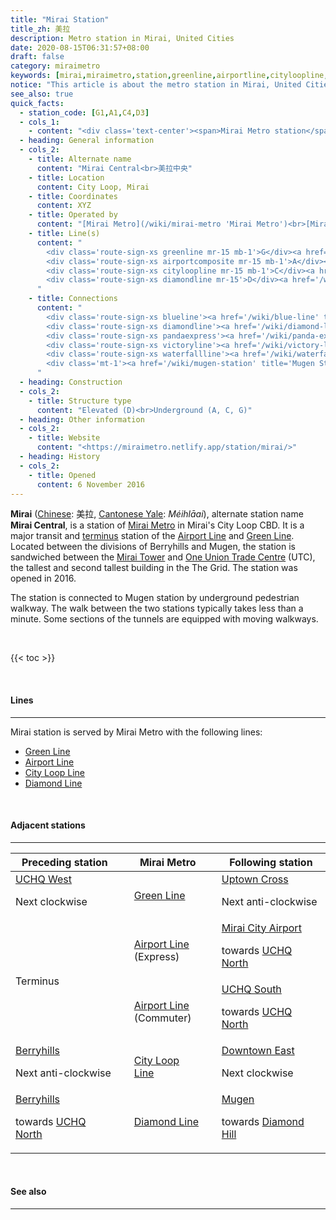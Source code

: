 ```yaml
---
title: "Mirai Station"
title_zh: 美拉
description: Metro station in Mirai, United Cities
date: 2020-08-15T06:31:57+08:00
draft: false
category: miraimetro
keywords: [mirai,miraimetro,station,greenline,airportline,cityloopline,diamondline]
notice: "This article is about the metro station in Mirai, United Cities. For the similarly named MRR station, see [Mugen Mirai Station](/wiki/mugen-mirai-station 'Mugen Mirai Station'). For the nearby connected station, see [Mugen Station](/wiki/mugen-station 'Mugen Station')."
see_also: true
quick_facts:
  - station_code: [G1,A1,C4,D3]
  - cols_1:
    - content: "<div class='text-center'><span>Mirai Metro station</span></div>"
  - heading: General information
  - cols_2:
    - title: Alternate name
      content: "Mirai Central<br>美拉中央"
    - title: Location
      content: City Loop, Mirai
    - title: Coordinates
      content: XYZ
    - title: Operated by
      content: "[Mirai Metro](/wiki/mirai-metro 'Mirai Metro')<br>[Mirai Regional Railway](/wiki/mirai-regional-railway 'Mirai Regional Railway')"
    - title: Line(s)
      content: "
        <div class='route-sign-xs greenline mr-15 mb-1'>G</div><a href='/wiki/green-line' title='Green Line'>Green Line</a><br>
        <div class='route-sign-xs airportcomposite mr-15 mb-1'>A</div><a href='/wiki/airport-line' title='Airport Line'>Airport Line</a><br>
        <div class='route-sign-xs cityloopline mr-15 mb-1'>C</div><a href='/wiki/city-loop-line' title='City Loop Line'>City Loop Line</a><br>
        <div class='route-sign-xs diamondline mr-15'>D</div><a href='/wiki/diamond-line' title='Diamond Line'>Diamond Line</a>
      "
    - title: Connections
      content: "
        <div class='route-sign-xs blueline'><a href='/wiki/blue-line' title='Blue Line' class='text-reset text-decoration-none'>B</a></div>
        <div class='route-sign-xs diamondline'><a href='/wiki/diamond-line' title='Diamond Line' class='text-reset text-decoration-none'>D</a></div>
        <div class='route-sign-xs pandaexpress'><a href='/wiki/panda-express' title='Panda Express' class='text-reset text-decoration-none'>P</a></div>
        <div class='route-sign-xs victoryline'><a href='/wiki/victory-line' title='Victory Line' class='text-reset text-decoration-none'>V</a></div>
        <div class='route-sign-xs waterfallline'><a href='/wiki/waterfall-line' title='Waterfall Line' class='text-reset text-decoration-none'>W</a></div>
        <div class='mt-1'><a href='/wiki/mugen-station' title='Mugen Station'>Mugen Station</a></div>
      "
  - heading: Construction
  - cols_2:
    - title: Structure type
      content: "Elevated (D)<br>Underground (A, C, G)"
  - heading: Other information
  - cols_2:
    - title: Website
      content: "<https://miraimetro.netlify.app/station/mirai/>"
  - heading: History
  - cols_2:
    - title: Opened
      content: 6 November 2016
---
```


**Mirai** ([Chinese](https://en.wikipedia.org/wiki/Traditional_Chinese_characters "Traditional Chinese characters"): 美拉, [Cantonese Yale](https://en.wikipedia.org/wiki/Yale_romanization_of_Cantonese "Yale romanization of Cantonese"): *Méihlāai*), alternate station name **Mirai Central**, is a station of [Mirai Metro](/wiki/mirai-metro "Mirai Metro") in Mirai's City Loop CBD. It is a major transit and [terminus](https://en.wikipedia.org/wiki/Train_station#Terminus "Terminal station") station of the [Airport Line](/wiki/airport-line "Airport Line") and [Green Line](/wiki/green-line "Green Line"). Located between the divisions of Berryhills and Mugen, the station is sandwiched between the [Mirai Tower](/wiki/mirai-tower "Mirai Tower") and [One Union Trade Centre](/wiki/union-trade-centre "Union Trade Centre") (UTC), the tallest and second tallest building in the The Grid. The station was opened in 2016.

The station is connected to Mugen station by underground pedestrian walkway. The walk between the two stations typically takes less than a minute. Some sections of the tunnels are equipped with moving walkways.

<br>

{{< toc >}}

<br>

#### Lines

---

Mirai station is served by Mirai Metro with the following lines:

- [Green Line](/wiki/green-line "Green Line")
- [Airport Line](/wiki/airport-line "Airport Line")
- [City Loop Line](/wiki/city-loop-line "City Loop Line")
- [Diamond Line](/wiki/diamond-line "Diamond Line")

<br>

#### Adjacent stations

---

<table class="table table-bordered text-center">
  <thead class="thead-light">
    <tr>
      <th class="w-35">Preceding station</th>
      <th colspan="3">Mirai Metro</th>
      <th class="w-35">Following station</th>
    </tr>
  </thead>
  <tbody>
    <tr>
      <td>
        <a href="/wiki/uchq-west-station" title="UCHQ West Station">UCHQ West</a>
        <p class="small font-italic mb-0">Next clockwise</p>
      </td>
      <td class="greenline"></td>
      <td class="w-30"><a href="/wiki/green-line" title="Green Line">Green Line</a></td>
      <td class="greenline"></td>
      <td>
        <a href="/wiki/uptown-cross-station" title="Uptown Cross Station">Uptown Cross</a>
        <p class="small font-italic mb-0">Next anti-clockwise</p>
      </td>
    </tr>
    <tr>
      <td rowspan="2" class="font-italic">Terminus</td>
      <td class="airportexpress"></td>
      <td>
        <a href="/wiki/airport-line" title="Airport Line">Airport Line</a><br>(Express)
      </td>
      <td class="airportexpress"></td>
      <td>
        <a href="/wiki/mirai-city-airport-station" title="Mirai City Airport Station">Mirai City Airport</a>
        <p class="small font-italic mb-0">towards <a href="/wiki/uchq-north-station" title="UCHQ North Station">UCHQ North</a></p>
      </td>
    </tr>
    <tr>
      <td class="airportline"></td>
      <td>
        <a href="/wiki/airport-line" title="Airport Line">Airport Line</a><br>(Commuter)
      </td>
      <td class="airportline"></td>
      <td>
        <a href="/wiki/uchq-south-station" title="UCHQ South Station">UCHQ South</a>
        <p class="small font-italic mb-0">towards <a href="/wiki/uchq-north-station" title="UCHQ North Station">UCHQ North</a></p>
      </td>
    </tr>
    <tr>
      <td>
        <a href="/wiki/berryhills-station" title"Berryhills Station">Berryhills</a>
        <p class="small font-italic mb-0">Next anti-clockwise</p>
      </td>
      <td class="cityloopline"></td>
      <td>
        <a href="/wiki/city-loop-line" title="City Loop Line">City Loop Line</a>
      </td>
      <td class="cityloopline"></td>
      <td>
        <a href="/wiki/downtown-east-station" title="Downtown East Station">Downtown East</a>
        <p class="small font-italic mb-0">Next clockwise</p>
      </td>
    </tr>
    <tr>
      <td>
        <a href="/wiki/berryhills-station" title"Berryhills Station">Berryhills</a>
        <p class="small font-italic mb-0">towards <a href="/wiki/uchq-north-station" title="UCHQ North Station">UCHQ North</a></p>
      </td>
      <td class="diamondline"></td>
      <td>
        <a href="/wiki/diamond-line" title="Diamond Line">Diamond Line</a>
      </td>
      <td class="diamondline"></td>
      <td>
        <a href="/wiki/mugen-station" title="Mugen Station">Mugen</a>
        <p class="small font-italic mb-0">towards <a href="/wiki/diamond-hill-station" title="Diamond Hill Station">Diamond Hill</a></p>
      </td>
    </tr>
  </tbody>
</table>

<br>

#### See also

---
